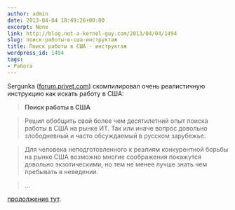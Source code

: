 ```yaml
---
author: admin
date: 2013-04-04 18:49:26+00:00
excerpt: None
link: http://blog.not-a-kernel-guy.com/2013/04/04/1494
slug: поиск-работы-в-сша-инструктаж
title: Поиск работы в США - инструктаж
wordpress_id: 1494
tags:
- Работа
---
```


Sergunka ([forum.privet.com](https://forum.privet.com/viewtopic.php?p=5439195#p5439195)) скомпилировал очень реалистичную инструкцию как искать работу в США:

> **Поиск работы в США**

> Решил обобщить свой более чем десятилетний опыт поиска работы в США на рынке ИТ. Так или иначе вопрос довольно злободневный и часто обсуждаемый в русском зарубежье.

> Для человека неподготовленного к реалиям конкурентной борьбы на рынке США возможно многие соображения покажутся довольно экзотическими, но тем не менее лучше знать чем пребывать в неведении.

> ...

[продолжение тут](https://forum.privet.com/viewtopic.php?p=5439195#p5439195).
